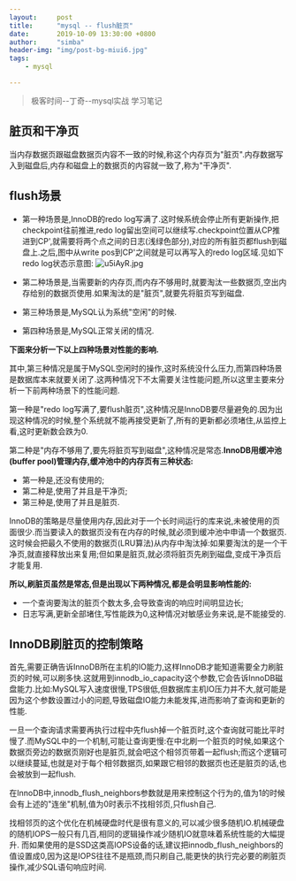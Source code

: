 ```yaml
---
layout:     post
title:      "mysql -- flush脏页"
date:       2019-10-09 13:30:00 +0800
author:     "simba"
header-img: "img/post-bg-miui6.jpg"
tags:
    - mysql

---
```


> 极客时间--丁奇--mysql实战 学习笔记

##	脏页和干净页
当内存数据页跟磁盘数据页内容不一致的时候,称这个内存页为"脏页".内存数据写入到磁盘后,内存和磁盘上的数据页的内容就一致了,称为"干净页".

##	flush场景

*	第一种场景是,InnoDB的redo log写满了.这时候系统会停止所有更新操作,把checkpoint往前推进,redo log留出空间可以继续写.checkpoint位置从CP推进到CP',就需要将两个点之间的日志(浅绿色部分),对应的所有脏页都flush到磁盘上.之后,图中从write pos到CP'之间就是可以再写入的redo log区域.见如下redo log状态示意图:
![u5iAyR.jpg](https://s2.ax1x.com/2019/10/09/u5iAyR.jpg)

*	第二种场景是,当需要新的内存页,而内存不够用时,就要淘汰一些数据页,空出内存给别的数据页使用.如果淘汰的是"脏页",就要先将脏页写到磁盘.
*	第三种场景是,MySQL认为系统"空闲"的时候.
*	第四种场景是,MySQL正常关闭的情况.

**下面来分析一下以上四种场景对性能的影响.**

其中,第三种情况是属于MySQL空闲时的操作,这时系统没什么压力,而第四种场景是数据库本来就要关闭了.这两种情况下不太需要关注性能问题,所以这里主要来分析一下前两种场景下的性能问题.

第一种是"redo log写满了,要flush脏页",这种情况是InnoDB要尽量避免的.因为出现这种情况的时候,整个系统就不能再接受更新了,所有的更新都必须堵住,从监控上看,这时更新数会跌为0.

第二种是"内存不够用了,要先将脏页写到磁盘",这种情况是常态.**InnoDB用缓冲池(buffer pool)管理内存,缓冲池中的内存页有三种状态:**
*	第一种是,还没有使用的;
*	第二种是,使用了并且是干净页;
*	第三种是,使用了并且是脏页.

InnoDB的策略是尽量使用内存,因此对于一个长时间运行的库来说,未被使用的页面很少.而当要读入的数据页没有在内存的时候,就必须到缓冲池中申请一个数据页.这时候会把最久不使用的数据页(LRU算法)从内存中淘汰掉:如果要淘汰的是一个干净页,就直接释放出来复用;但如果是脏页,就必须将脏页先刷到磁盘,变成干净页后才能复用.

**所以,刷脏页虽然是常态,但是出现以下两种情况,都是会明显影响性能的:**
*	一个查询要淘汰的脏页个数太多,会导致查询的响应时间明显边长;
*	日志写满,更新全部堵住,写性能跌为0,这种情况对敏感业务来说,是不能接受的.

##	InnoDB刷脏页的控制策略
首先,需要正确告诉InnoDB所在主机的IO能力,这样InnoDB才能知道需要全力刷脏页的时候,可以刷多快.这就用到innodb_io_capacity这个参数,它会告诉InnoDB磁盘能力.比如:MySQL写入速度很慢,TPS很低,但数据库主机IO压力并不大,就可能是因为这个参数设置过小的问题,导致磁盘IO能力未能发挥,进而影响了查询和更新的性能.


一旦一个查询请求需要再执行过程中先flush掉一个脏页时,这个查询就可能比平时慢了.而MySQL中的一个机制,可能让查询更慢:在中北刷一个脏页的时候,如果这个数据页旁边的数据页刚好也是脏页,就会吧这个相邻页带着一起flush;而这个逻辑可以继续蔓延,也就是对于每个相邻数据页,如果跟它相邻的数据页也还是脏页的话,也会被放到一起flush.

在InnoDB中,innodb_flush_neighbors参数就是用来控制这个行为的,值为1的时候会有上述的"连坐"机制,值为0时表示不找相邻页,只flush自己.

找相邻页的这个优化在机械硬盘时代是很有意义的,可以减少很多随机IO.机械硬盘的随机IOPS一般只有几百,相同的逻辑操作减少随机IO就意味着系统性能的大幅提升.
而如果使用的是SSD这类高IOPS设备的话,建议把innodb_flush_neighbors的值设置成0,因为这是IOPS往往不是瓶颈,而只刷自己,能更快的执行完必要的刷脏页操作,减少SQL语句响应时间.